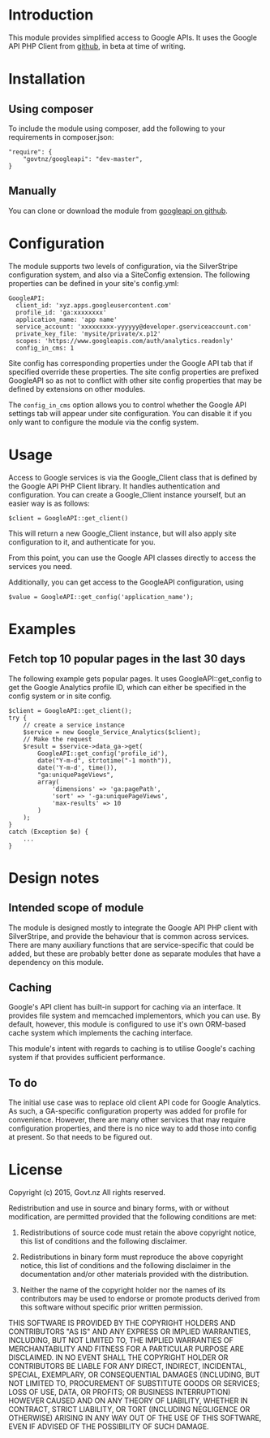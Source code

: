 # Introduction

This module provides simplified access to Google APIs. It uses the
Google API PHP Client from
[github](https://github.com/google/google-api-php-client), in beta at time of writing.

# Installation

## Using composer

To include the module using composer, add the following to your requirements in composer.json:

    "require": {
        "govtnz/googleapi": "dev-master",
    }

## Manually

You can clone or download the module from [googleapi on github](https://github.com/govtnz/silverstripe-googleapi).

# Configuration

The module supports two levels of configuration, via the SilverStripe configuration system, and also via a SiteConfig extension. The following properties can be defined in your site's config.yml:

    GoogleAPI:
      client_id: 'xyz.apps.googleusercontent.com'
      profile_id: 'ga:xxxxxxxx'
      application_name: 'app name'
      service_account: 'xxxxxxxxx-yyyyyy@developer.gserviceaccount.com'
      private_key_file: 'mysite/private/x.p12'
      scopes: 'https://www.googleapis.com/auth/analytics.readonly'
      config_in_cms: 1

Site config has corresponding properties under the Google API tab that if specified override these properties. The site config properties are prefixed GoogleAPI so as not to conflict with other site config properties that may be defined by extensions on other modules.

The `config_in_cms` option allows you to control whether the Google API settings tab will appear under site configuration. You can disable it if you only want to configure the module via the config system.

# Usage

Access to Google services is via the Google_Client class that is defined by the Google API PHP Client library. It handles authentication and configuration. You can create a Google_Client instance yourself, but an easier way is as follows:

    $client = GoogleAPI::get_client()

This will return a new Google_Client instance, but will also apply site configuration to it, and authenticate for you.

From this point, you can use the Google API classes directly to access the services you need.

Additionally, you can get access to the GoogleAPI configuration, using

    $value = GoogleAPI::get_config('application_name');

# Examples

## Fetch top 10 popular pages in the last 30 days

The following example gets popular pages. It uses GoogleAPI::get_config to get the Google Analytics profile ID, which can either be specified in the config system or in site config.

    $client = GoogleAPI::get_client();
    try {
        // create a service instance
        $service = new Google_Service_Analytics($client);
        // Make the request
        $result = $service->data_ga->get(
            GoogleAPI::get_config('profile_id'),
            date("Y-m-d", strtotime("-1 month")),
            date('Y-m-d', time()),
            "ga:uniquePageViews",
            array(
                'dimensions' => 'ga:pagePath',
                'sort' => '-ga:uniquePageViews',
                'max-results' => 10
            )
        );
    }
    catch (Exception $e) {
        ...
    }

# Design notes

## Intended scope of module

The module is designed mostly to integrate the Google API PHP client with SilverStripe, and provide the behaviour that is common across services. There are many auxiliary functions that are service-specific that could be added, but these are probably better done as separate modules that have a dependency on this module.

## Caching 

Google's API client has built-in support for caching via an interface. It provides file system and memcached implementors, which you can use. By default,
however, this module is configured to use it's own ORM-based cache system which implements the caching interface.

This module's intent with regards to caching is to utilise Google's caching system if that provides sufficient performance.

## To do

The initial use case was to replace old client API code for Google Analytics. As such, a GA-specific configuration property was added for profile for convenience. However, there are many other services that may require configuration properties, and there is no nice way to add those into config at present. So that needs to be figured out.

# License
Copyright (c) 2015, Govt.nz
All rights reserved.

Redistribution and use in source and binary forms, with or without modification, are permitted provided that the following conditions are met:

1. Redistributions of source code must retain the above copyright notice, this list of conditions and the following disclaimer.

2. Redistributions in binary form must reproduce the above copyright notice, this list of conditions and the following disclaimer in the documentation and/or other materials provided with the distribution.

3. Neither the name of the copyright holder nor the names of its contributors may be used to endorse or promote products derived from this software without specific prior written permission.

THIS SOFTWARE IS PROVIDED BY THE COPYRIGHT HOLDERS AND CONTRIBUTORS "AS IS" AND ANY EXPRESS OR IMPLIED WARRANTIES, INCLUDING, BUT NOT LIMITED TO, THE IMPLIED WARRANTIES OF MERCHANTABILITY AND FITNESS FOR A PARTICULAR PURPOSE ARE DISCLAIMED. IN NO EVENT SHALL THE COPYRIGHT HOLDER OR CONTRIBUTORS BE LIABLE FOR ANY DIRECT, INDIRECT, INCIDENTAL, SPECIAL, EXEMPLARY, OR CONSEQUENTIAL DAMAGES (INCLUDING, BUT NOT LIMITED TO, PROCUREMENT OF SUBSTITUTE GOODS OR SERVICES; LOSS OF USE, DATA, OR PROFITS; OR BUSINESS INTERRUPTION) HOWEVER CAUSED AND ON ANY THEORY OF LIABILITY, WHETHER IN CONTRACT, STRICT LIABILITY, OR TORT (INCLUDING NEGLIGENCE OR OTHERWISE) ARISING IN ANY WAY OUT OF THE USE OF THIS SOFTWARE, EVEN IF ADVISED OF THE POSSIBILITY OF SUCH DAMAGE.
